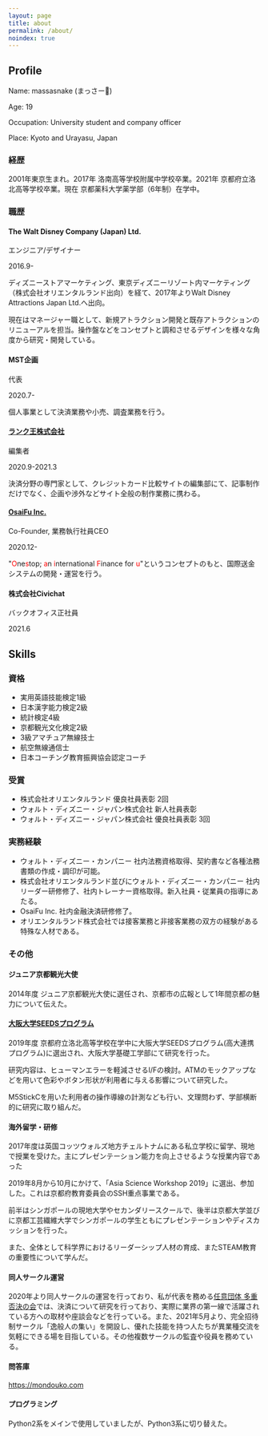 ```yaml
---
layout: page
title: about
permalink: /about/
noindex: true
---
```


## Profile
Name: massasnake (まっさー🐍)

Age: 19

Occupation: University student and company officer

Place: Kyoto and Urayasu, Japan



### 経歴
2001年東京生まれ。2017年 洛南高等学校附属中学校卒業。2021年 京都府立洛北高等学校卒業。現在 京都薬科大学薬学部（6年制）在学中。

### 職歴

#### The Walt Disney Company (Japan) Ltd.
エンジニア/デザイナー

2016.9-

ディズニーストアマーケティング、東京ディズニーリゾート内マーケティング（株式会社オリエンタルランド出向）を経て、2017年よりWalt Disney Attractions Japan Ltd.へ出向。

現在はマネージャー職として、新規アトラクション開発と既存アトラクションのリニューアルを担当。操作盤などをコンセプトと調和させるデザインを様々な角度から研究・開発している。


#### MST企画
代表

2020.7-

個人事業として決済業務や小売、調査業務を行う。

#### [ランク王株式会社](https://rank-king.co.jp)
編集者

2020.9-2021.3

決済分野の専門家として、クレジットカード比較サイトの編集部にて、記事制作だけでなく、企画や渉外などサイト全般の制作業務に携わる。


#### [OsaiFu Inc.](https://osai-fu.co.jp)
Co-Founder, 業務執行社員CEO

2020.12-

"<span style="color: red; ">O</span>ne<span style="color: red; ">s</span>top; <span style="color: red; ">a</span>n <span style="color: red; ">i</span>nternational <span style="color: red; ">F</span>inance for <span style="color: red; ">u</span>"というコンセプトのもと、国際送金システムの開発・運営を行う。

#### 株式会社Civichat
バックオフィス正社員

2021.6

## Skills

### 資格
- 実用英語技能検定1級
- 日本漢字能力検定2級
- 統計検定4級
- 京都観光文化検定2級
- 3級アマチュア無線技士
- 航空無線通信士
- 日本コーチング教育振興協会認定コーチ

### 受賞
- 株式会社オリエンタルランド 優良社員表彰 2回
- ウォルト・ディズニー・ジャパン株式会社 新人社員表彰
- ウォルト・ディズニー・ジャパン株式会社 優良社員表彰 3回

### 実務経験
- ウォルト・ディズニー・カンパニー 社内法務資格取得、契約書など各種法務書類の作成・調印が可能。
- 株式会社オリエンタルランド並びにウォルト・ディズニー・カンパニー 社内リーダー研修修了、社内トレーナー資格取得。新入社員・従業員の指導にあたる。
- OsaiFu Inc. 社内金融決済研修修了。
- オリエンタルランド株式会社では接客業務と非接客業務の双方の経験がある特殊な人材である。

### その他

#### ジュニア京都観光大使
2014年度 ジュニア京都観光大使に選任され、京都市の広報として1年間京都の魅力について伝えた。

#### [大阪大学SEEDSプログラム](https://www.seeds.osaka-u.ac.jp)
2019年度 京都府立洛北高等学校在学中に大阪大学SEEDSプログラム(高大連携プログラム)に選出され、大阪大学基礎工学部にて研究を行った。

研究内容は、ヒューマンエラーを軽減させるI/Fの検討。ATMのモックアップなどを用いて色彩やボタン形状が利用者に与える影響について研究した。

M5StickCを用いた利用者の操作導線の計測なども行い、文理問わず、学部横断的に研究に取り組んだ。

#### 海外留学・研修
2017年度は英国コッツウォルズ地方チェルトナムにある私立学校に留学、現地で授業を受けた。主にプレゼンテーション能力を向上させるような授業内容であった

2019年8月から10月にかけて、「Asia Science Workshop 2019」に選出、参加した。これは京都府教育委員会のSSH重点事業である。

前半はシンガポールの現地大学やセカンダリースクールで、後半は京都大学並びに京都工芸繊維大学でシンガポールの学生ともにプレゼンテーションやディスカッションを行った。

また、全体として科学界におけるリーダーシップ人材の育成、またSTEAM教育の重要性について学んだ。

#### 同人サークル運営
2020年より同人サークルの運営を行っており、私が代表を務める[任意団体 多重否決の会](https://tajuhiketsu.com)では、決済について研究を行っており、実際に業界の第一線で活躍されている方への取材や座談会などを行っている。また、2021年5月より、完全招待制サークル「逸般人の集い」を開設し、優れた技能を持つ人たちが異業種交流を気軽にできる場を目指している。その他複数サークルの監査や役員を務めている。

#### 問答庫
https://mondouko.com

#### プログラミング
Python2系をメインで使用していましたが、Python3系に切り替えた。
